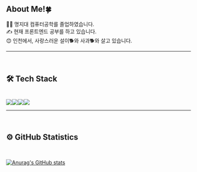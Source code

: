 <br/>
<br/>

## About Me!🍀

👩‍💻 명지대 컴퓨터공학를 졸업하였습니다. <br/>
✍️ 현재 프론트엔드 공부를 하고 있습니다. <br/>
😊 인천에서, 사랑스러운 설이🐕와 사과🐕와 살고 있습니다.<br/>

<hr/>

<br>

## 🛠 Tech Stack

<br/>
<img src='https://img.shields.io/badge/HTML5-inactive.svg?style=flat-square&logo=HTML5&logoColor=white'><img src='https://img.shields.io/badge/CSS3-inactive.svg?style=flat-square&logo=CSS3&logoColor=white'><img src='https://img.shields.io/badge/JavaScript-inactive.svg?style=flat-square&logo=JavaScript&logoColor=white'><img src='https://img.shields.io/badge/React-inactive.svg?style=flat-square&logo=React&logoColor=white'>


<br/>
<hr/>
<br/>

## ⚙️ GitHub Statistics

<br/>

[![Anurag's GitHub stats](https://github-readme-stats.vercel.app/api?username=snowari&theme=radical)](https://github.com/anuraghazra/github-readme-stats)
